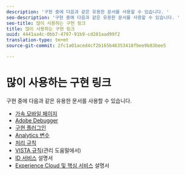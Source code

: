 ```yaml
---
description: '구현 중에 다음과 같은 유용한 문서를 사용할 수 있습니다. '
seo-description: '구현 중에 다음과 같은 유용한 문서를 사용할 수 있습니다. '
seo-title: 많이 사용하는 구현 링크
title: 많이 사용하는 구현 링크
uuid: 4441aa4c-0bb7-4797-91b9-cd201aad99f2
translation-type: tm+mt
source-git-commit: 2fc1a01aced4cf2b165b46353418fbee9b83bee5

---
```



# 많이 사용하는 구현 링크

구현 중에 다음과 같은 유용한 문서를 사용할 수 있습니다.

* [가속 모바일 페이지](/help/implement/js-implementation/accelerated-mobile-pages.md)
* [Adobe Debugger](/help/implement/impl-testing/debugger.md)
* [구현 플러그인](/help/implement/js-implementation/plugins/impl-plugins.md)
* [Analytics 변수](/help/implement/js-implementation/c-variables/sc-variables.md)
* [처리 규칙](https://marketing.adobe.com/resources/help/en_US/reference/processing_rules.html)
* [VISTA 규칙](https://marketing.adobe.com/resources/help/en_US/reference/VISTA.html)(관리 도움말에서)
* [ID 서비스](https://marketing.adobe.com/resources/help/en_US/mcvid/) 설명서
* [Experience Cloud 및 핵심 서비스](https://marketing.adobe.com/resources/help/en_US/mcloud/core_services.html) 설명서

